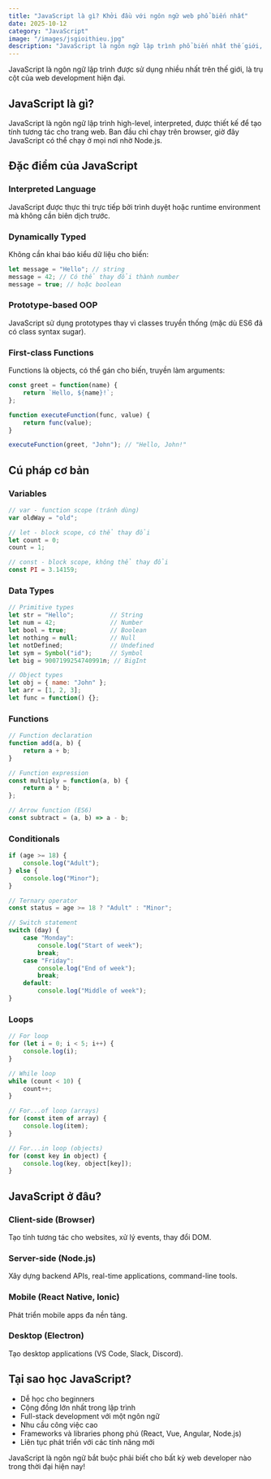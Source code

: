 ```yaml
---
title: "JavaScript là gì? Khởi đầu với ngôn ngữ web phổ biến nhất"
date: 2025-10-12
category: "JavaScript"
image: "/images/jsgioithieu.jpg"
description: "JavaScript là ngôn ngữ lập trình phổ biến nhất thế giới, trụ cột của web development. Tìm hiểu cú pháp cơ bản, đặc điểm dynamically typed, first-class functions và ứng dụng từ client-side đến server-side với Node.js."
---
```


JavaScript là ngôn ngữ lập trình được sử dụng nhiều nhất trên thế giới, là trụ cột của web development hiện đại.

## JavaScript là gì?

JavaScript là ngôn ngữ lập trình high-level, interpreted, được thiết kế để tạo tính tương tác cho trang web. Ban đầu chỉ chạy trên browser, giờ đây JavaScript có thể chạy ở mọi nơi nhờ Node.js.

## Đặc điểm của JavaScript

### Interpreted Language

JavaScript được thực thi trực tiếp bởi trình duyệt hoặc runtime environment mà không cần biên dịch trước.

### Dynamically Typed

Không cần khai báo kiểu dữ liệu cho biến:

```javascript
let message = "Hello"; // string
message = 42; // Có thể thay đổi thành number
message = true; // hoặc boolean
```

### Prototype-based OOP

JavaScript sử dụng prototypes thay vì classes truyền thống (mặc dù ES6 đã có class syntax sugar).

### First-class Functions

Functions là objects, có thể gán cho biến, truyền làm arguments:

```javascript
const greet = function(name) {
    return `Hello, ${name}!`;
};

function executeFunction(func, value) {
    return func(value);
}

executeFunction(greet, "John"); // "Hello, John!"
```

## Cú pháp cơ bản

### Variables

```javascript
// var - function scope (tránh dùng)
var oldWay = "old";

// let - block scope, có thể thay đổi
let count = 0;
count = 1;

// const - block scope, không thể thay đổi
const PI = 3.14159;
```

### Data Types

```javascript
// Primitive types
let str = "Hello";          // String
let num = 42;               // Number
let bool = true;            // Boolean
let nothing = null;         // Null
let notDefined;             // Undefined
let sym = Symbol("id");     // Symbol
let big = 9007199254740991n; // BigInt

// Object types
let obj = { name: "John" };
let arr = [1, 2, 3];
let func = function() {};
```

### Functions

```javascript
// Function declaration
function add(a, b) {
    return a + b;
}

// Function expression
const multiply = function(a, b) {
    return a * b;
};

// Arrow function (ES6)
const subtract = (a, b) => a - b;
```

### Conditionals

```javascript
if (age >= 18) {
    console.log("Adult");
} else {
    console.log("Minor");
}

// Ternary operator
const status = age >= 18 ? "Adult" : "Minor";

// Switch statement
switch (day) {
    case "Monday":
        console.log("Start of week");
        break;
    case "Friday":
        console.log("End of week");
        break;
    default:
        console.log("Middle of week");
}
```

### Loops

```javascript
// For loop
for (let i = 0; i < 5; i++) {
    console.log(i);
}

// While loop
while (count < 10) {
    count++;
}

// For...of loop (arrays)
for (const item of array) {
    console.log(item);
}

// For...in loop (objects)
for (const key in object) {
    console.log(key, object[key]);
}
```

## JavaScript ở đâu?

### Client-side (Browser)

Tạo tính tương tác cho websites, xử lý events, thay đổi DOM.

### Server-side (Node.js)

Xây dựng backend APIs, real-time applications, command-line tools.

### Mobile (React Native, Ionic)

Phát triển mobile apps đa nền tảng.

### Desktop (Electron)

Tạo desktop applications (VS Code, Slack, Discord).

## Tại sao học JavaScript?

- Dễ học cho beginners
- Cộng đồng lớn nhất trong lập trình
- Full-stack development với một ngôn ngữ
- Nhu cầu công việc cao
- Frameworks và libraries phong phú (React, Vue, Angular, Node.js)
- Liên tục phát triển với các tính năng mới

JavaScript là ngôn ngữ bắt buộc phải biết cho bất kỳ web developer nào trong thời đại hiện nay!
